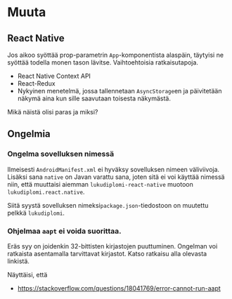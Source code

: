 # Muuta

## React Native

Jos aikoo syöttää prop-parametrin `App`-komponentista alaspäin, täytyisi ne syöttää todella monen tason lävitse. Vaihtoehtoisia ratkaisutapoja.

- React Native Context API
- React-Redux
- Nykyinen menetelmä, jossa tallennetaan `AsyncStorage`en ja päivitetään näkymä aina kun sille saavutaan toisesta näkymästä.

Mikä näistä olisi paras ja miksi?

## Ongelmia

### Ongelma sovelluksen nimessä

Ilmeisesti `AndroidManifest.xml` ei hyväksy sovelluksen nimeen väliviivoja. Lisäksi sana `native` on Javan varattu sana, joten sitä ei voi käyttää nimessä niin, että muuttaisi aiemman `lukudiplomi-react-native` muotoon `lukudiplomi.react.native`.

Siitä syystä sovelluksen nimeksi`package.json`-tiedostoon on muutettu pelkkä `lukudiplomi`.

### Ohjelmaa `aapt` ei voida suorittaa.

Eräs syy on joidenkin 32-bittisten kirjastojen puuttuminen. Ongelman voi ratkaista asentamalla tarvittavat kirjastot. Katso ratkaisu alla olevasta linkistä.

Näyttäisi, että 

- https://stackoverflow.com/questions/18041769/error-cannot-run-aapt
